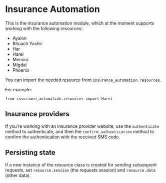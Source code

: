 # Insurance Automation

This is the insurance automation module, which at the moment supports
working with the following resources:

* Ayalon
* Bituach Yashir
* Har
* Harel
* Menora
* Migdal
* Phoenix

You can import the needed resource from `insurance_automation.resources`.

For example:

    from insurance_automation.resources import Harel

## Insurance providers

If you’re working with an insurance provider website, use the `authenticate` method to authenticate, and then the `confirm_authentication` method to confirm the authentication with the received SMS code.

## Persisting state

If a new instance of the resource class is created for sending subsequent requests, set `resource.session` (the requests session) and `resource.data` (other data).
